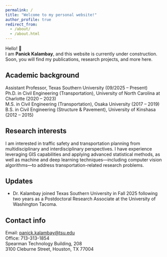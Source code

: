```yaml
---
permalink: /
title: "Welcome to my personal website!"
author_profile: true
redirect_from: 
  - /about/
  - /about.html
---
```

Hello! 👋  
I am **Panick Kalambay**, and this website is currently under construction.  
Soon, you will find my publications, research projects, and more here.

Academic background
------
Assistant Professor, Texas Southern University (09/2025 – Present)  
Ph.D. in Civil Engineering (Transportation), University of North Carolina at Charlotte (2020 – 2023)  
M.S. in Civil Engineering (Transportation), Osaka University (2017 – 2019)  
B.S. in Civil Engineering (Structure & Pavement), University of Kinshasa (2012 – 2015)

Research interests
------
I am interested in traffic safety and transportation planning from multidisciplinary and interdisciplinary perspectives. I have experience leveraging GIS capabilities and applying advanced statistical methods, as well as machine and deep learning techniques—including computer vision algorithms—to address transportation-related research problems.

Updates
------
- Dr. Kalambay joined Texas Southern University in Fall 2025 following two years as a Postdoctoral Research Associate at the University of Washington Tacoma.

Contact info
------
Email: panick.kalambay@tsu.edu<br>
Office: 713-313-1854<br>
Spearman Technology Building, 208<br>
3100 Cleburne Street, Houston, TX 77004
